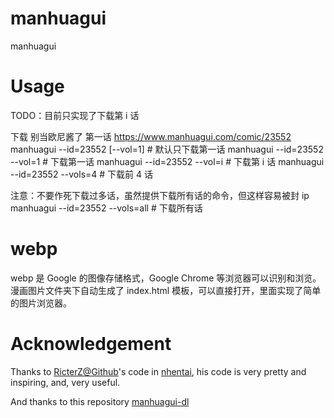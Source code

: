 # manhuagui

manhuagui

# Usage

TODO：目前只实现了下载第 i 话

下载 别当欧尼酱了 第一话 https://www.manhuagui.com/comic/23552
manhuagui --id=23552 [--vol=1] # 默认只下载第一话
manhuagui --id=23552 --vol=1 # 下载第一话
manhuagui --id=23552 --vol=i # 下载第 i 话
manhuagui --id=23552 --vols=4 # 下载前 4 话

注意：不要作死下载过多话，虽然提供下载所有话的命令，但这样容易被封 ip
manhuagui --id=23552 --vols=all # 下载所有话

# webp

webp 是 Google 的图像存储格式，Google Chrome 等浏览器可以识别和浏览。
漫画图片文件夹下自动生成了 index.html 模板，可以直接打开，里面实现了简单的图片浏览器。

# Acknowledgement

Thanks to [RicterZ@Github](https://github.com/RicterZ)'s code in [nhentai](https://github.com/RicterZ/nhentai), his code is very pretty and inspiring, and, very useful.

And thanks to this repository [manhuagui-dl](https://github.com/ysc3839/manhuagui-dl)

